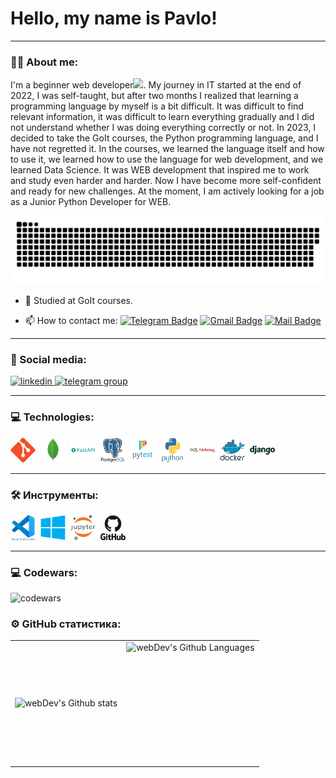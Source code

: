 
# Hello, my name is Pavlo!

---

### :man_technologist: About me:

I'm a beginner web developer<img src="https://media.giphy.com/media/WUlplcMpOCEmTGBtBW/giphy.gif" width="30px">. My journey in IT started at the end of 2022, I was self-taught, but after two months I realized that learning a programming language by myself is a bit difficult. It was difficult to find relevant information, it was difficult to learn everything gradually and I did not understand whether I was doing everything correctly or not. In 2023, I decided to take the GoIt courses, the Python programming language, and I have not regretted it. In the courses, we learned the language itself and how to use it, we learned how to use the language for web development, and we learned Data Science. It was WEB development that inspired me to work and study even harder and harder. Now I have become more self-confident and ready for new challenges. At the moment, I am actively looking for a job as a Junior Python Developer for WEB.

<p align="center">
 <img width="600" src="assets/github-snake.svg" alt="snake"/>
</p>

- :telescope: Studied at GoIt courses.

- :mailbox: How to contact me: [![Telegram Badge](https://img.shields.io/badge/-PavloLovchytskyi-blue?style=flat&logo=Telegram&logoColor=white)](https://t.me/pavlik0907) [![Gmail Badge](https://img.shields.io/badge/-Gmail-red?style=flat&logo=Gmail&logoColor=white)](mailto:pashtet664@gmail.com) [![Mail Badge](https://img.shields.io/badge/-Mail-blue?style=flat&logo=Mail&logoColor=white)](mailto:pastet1990@icloud.com)

---

### 🤝 Social media:

  <div id="badges">
    <a href="https://www.linkedin.com/in/pavlo-lovchytskyi/" target="_blank">
      <img src="https://cdn-icons-png.flaticon.com/512/2504/2504799.png" width="40" height="40" alt="linkedin" />
    </a>
    <a href="https://t.me/pavlik0907" target="_blank">
      <img src="https://cdn-icons-png.flaticon.com/512/2111/2111646.png" width="40" height="40" alt="telegram group" />
    </a>
  </div>

---

### 💻 Technologies:

<div>
  <img src="https://github.com/devicons/devicon/blob/master/icons/git/git-original.svg" title="git" alt="git" width="40" height="40"/>&nbsp;
  <img src="https://github.com/devicons/devicon/blob/master/icons/mongodb/mongodb-original.svg" title="mongodb" alt="mongodb" width="40" height="40"/>&nbsp;
  <img src="https://github.com/devicons/devicon/blob/master/icons/fastapi/fastapi-original-wordmark.svg" title="fast_api" alt="fast_api" width="40" height="40"/>&nbsp;
  <img src="https://github.com/devicons/devicon/blob/master/icons/postgresql/postgresql-original-wordmark.svg" title="postgresql" alt="postgresql" width="40" height="40"/>&nbsp;
  <img src="https://github.com/devicons/devicon/blob/master/icons/pytest/pytest-original-wordmark.svg" title="pytest" alt="pytest" width="40" height="40"/>&nbsp;
  <img src="https://github.com/devicons/devicon/blob/master/icons/python/python-original-wordmark.svg" title="python" alt="python" width="40" height="40"/>&nbsp;
  <img src="https://github.com/devicons/devicon/blob/master/icons/sqlalchemy/sqlalchemy-original-wordmark.svg" title="sqlalchemy" alt="sqlalchemy" width="40" height="40"/>&nbsp;
  <img src="https://github.com/devicons/devicon/blob/master/icons/docker/docker-original-wordmark.svg" title="docker" alt="docker" width="40" height="40"/>&nbsp;
  <img src="https://github.com/devicons/devicon/blob/master/icons/django/django-plain-wordmark.svg" title="django" alt="django" width="40" height="40"/>&nbsp;
</div>

---

### 🛠 Инструменты:

<div>
  <img src="https://github.com/devicons/devicon/blob/master/icons/vscode/vscode-original-wordmark.svg" title="vscode" alt="vscode" width="40" height="40"/>&nbsp;
  <img src="https://github.com/devicons/devicon/blob/master/icons/windows8/windows8-original.svg" title="windows" alt="windows" width="40" height="40"/>&nbsp;
  <img src="https://github.com/devicons/devicon/blob/master/icons/jupyter/jupyter-original-wordmark.svg" title="jupyter" alt="jupyter" width="40" height="40"/>&nbsp;
  <img src="https://github.com/devicons/devicon/blob/master/icons/github/github-original-wordmark.svg" title="github" alt="github" width="40" height="40"/>&nbsp;
</div>

---


### 💻 Codewars:

![codewars](https://www.codewars.com/users/PavlikRavlik/badges/large)

### ⚙️ GitHub статистика:

<table>
  <tr>
    <td>
      <img align="left" src="http://github-readme-streak-stats.herokuapp.com?user=Pavlo-Lovchytskyi&theme=dark&background=000000" alt="webDev's Github stats" />
    </td>
    <td>
      <img height="195px" align="right" alt="webDev's Github Languages" src="https://github-readme-stats-sigma-five.vercel.app/api/top-langs/?username=Pavlo-Lovchytskyi&layout=compact&theme=vision-friendly-dark" />
    </td>
  </tr>
</table>

